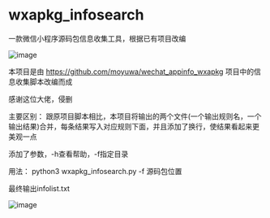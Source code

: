 # wxapkg_infosearch
一款微信小程序源码包信息收集工具，根据已有项目改编

![image](https://github.com/user-attachments/assets/dfd9f009-5739-46b6-837b-e3204bed7450)


本项目是由 https://github.com/moyuwa/wechat_appinfo_wxapkg 项目中的信息收集脚本改编而成

感谢这位大佬，侵删

主要区别：
跟原项目脚本相比，本项目将输出的两个文件(一个输出规则名，一个输出结果)合并，每条结果写入对应规则下面，并且添加了换行，使结果看起来更美观一点

添加了参数，-h查看帮助，-f指定目录

用法：
python3 wxapkg_infosearch.py -f 源码包位置

最终输出infolist.txt

![image](https://github.com/user-attachments/assets/233254d9-c447-4ffc-a7af-ec91245bfda0)
